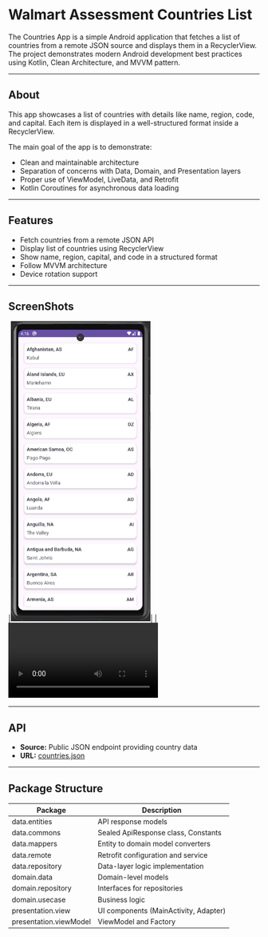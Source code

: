 # Walmart Assessment Countries List

The Countries App is a simple Android application that fetches a list of countries from a remote JSON source and displays them in a RecyclerView. The project demonstrates modern Android development best practices using Kotlin, Clean Architecture, and MVVM pattern.

---

## About

This app showcases a list of countries with details like name, region, code, and capital. Each item is displayed in a well-structured format inside a RecyclerView.

The main goal of the app is to demonstrate:

- Clean and maintainable architecture
- Separation of concerns with Data, Domain, and Presentation layers
- Proper use of ViewModel, LiveData, and Retrofit
- Kotlin Coroutines for asynchronous data loading

---

## Features

- Fetch countries from a remote JSON API
- Display list of countries using RecyclerView
- Show name, region, capital, and code in a structured format
- Follow MVVM architecture
- Device rotation support

---

## ScreenShots
|<img alt="screenshot" height="600" src="https://github.com/Gdeepika56/Walmart-Deepika-CodingAssessment/blob/main/country_list.png" width="280"/>|
|<video src="https://github.com/user-attachments/assets/9cfc7d1d-ec06-40fd-9055-19ac5640582c"/>|

---

## API
- **Source:** Public JSON endpoint providing country data  
- **URL:** [countries.json](https://gist.githubusercontent.com/peymano-wmt/32dcb892b06648910ddd40406e37fdab/raw/db25946fd77c5873b0303b858e861ce724e0dcd0/countries.json)
---

## Package Structure


| Package                          | Description                                   |
|----------------------------------|-----------------------------------------------|
| data.entities                    | API response models                           |
| data.commons                     | Sealed ApiResponse class, Constants           |
| data.mappers                     | Entity to domain model converters             |
| data.remote                      | Retrofit configuration and service            |
| data.repository                  | Data-layer logic implementation               |
| domain.data                      | Domain-level models                           |
| domain.repository                | Interfaces for repositories                   |
| domain.usecase                   | Business logic                                |
| presentation.view                | UI components (MainActivity, Adapter)         |
| presentation.viewModel           | ViewModel and Factory                         |

##




